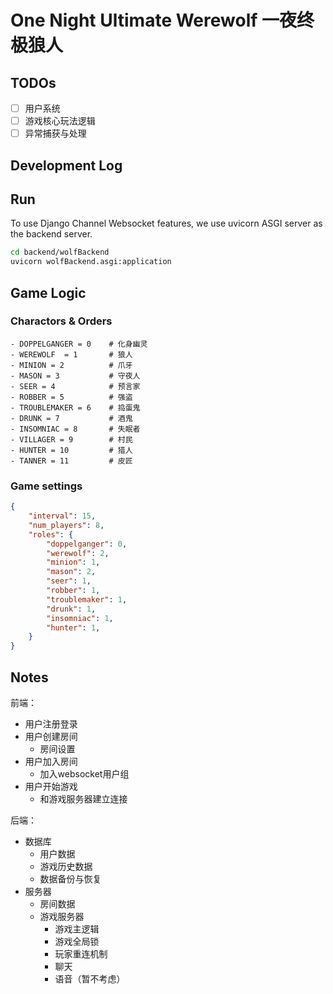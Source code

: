 # One Night Ultimate Werewolf 一夜终极狼人

## TODOs

- [ ] 用户系统
- [ ] 游戏核心玩法逻辑
- [ ] 异常捕获与处理

## Development Log

## Run

To use Django Channel Websocket features, we use uvicorn ASGI server as the backend server.
```bash
cd backend/wolfBackend
uvicorn wolfBackend.asgi:application
```

## Game Logic

### Charactors & Orders
```
- DOPPELGANGER = 0    # 化身幽灵
- WEREWOLF  = 1       # 狼人
- MINION = 2          # 爪牙
- MASON = 3           # 守夜人
- SEER = 4            # 预言家
- ROBBER = 5          # 强盗
- TROUBLEMAKER = 6    # 捣蛋鬼
- DRUNK = 7           # 酒鬼
- INSOMNIAC = 8       # 失眠者
- VILLAGER = 9        # 村民
- HUNTER = 10         # 猎人
- TANNER = 11         # 皮匠
```

### Game settings

```json
{
    "interval": 15,
    "num_players": 8,
    "roles": {
        "doppelganger": 0,
        "werewolf": 2,
        "minion": 1,
        "mason": 2,
        "seer": 1,
        "robber": 1,
        "troublemaker": 1,
        "drunk": 1,
        "insomniac": 1,
        "hunter": 1,
    }
}
```

## Notes
前端：
- 用户注册登录
- 用户创建房间
    - 房间设置
- 用户加入房间
    - 加入websocket用户组
- 用户开始游戏
    - 和游戏服务器建立连接

后端：
- 数据库
    - 用户数据
    - 游戏历史数据
    - 数据备份与恢复
- 服务器
    - 房间数据
    - 游戏服务器
        - 游戏主逻辑
        - 游戏全局锁
        - 玩家重连机制
        - 聊天
        - 语音（暂不考虑）